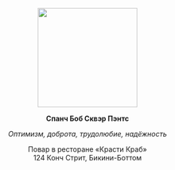 <div class="profile-picture">
  <p class="no-print" align="center"><img src="https://upload.wikimedia.org/wikipedia/ru/thumb/3/3f/Губка_Боб_персонаж.png/548px-Губка_Боб_персонаж.png"  height="200px"/></p>
  <div>
    <p align="center"><b>Спанч Боб Сквэр Пэнтс</b></p>
    <p align="center" class="no-site"><i>Оптимизм, доброта, трудолюбие, надёжность</i></p>
    <p align="center">Повар в ресторане «Красти Краб»<br>124 Конч Стрит, Бикини-Боттом</p>
  </div>
</div>

